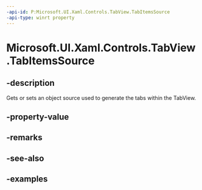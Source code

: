 ```yaml
---
-api-id: P:Microsoft.UI.Xaml.Controls.TabView.TabItemsSource
-api-type: winrt property
---
```


# Microsoft.UI.Xaml.Controls.TabView.TabItemsSource

<!--
public object TabItemsSource { get; set; }
-->

## -description

Gets or sets an object source used to generate the tabs within the TabView.

## -property-value

## -remarks

## -see-also

## -examples

